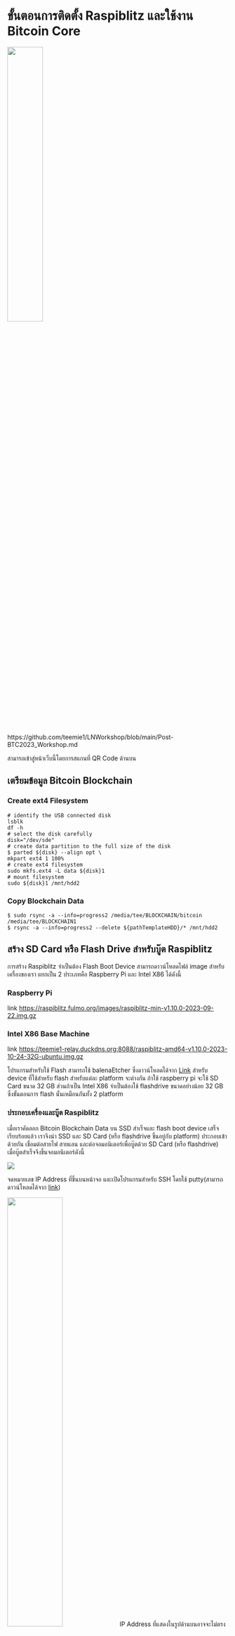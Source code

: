 # ขั้นตอนการติดตั้ง Raspiblitz และใช้งาน Bitcoin Core
<img src="Post-BTC2023_Workshop/Post-BTC2023_Workshop_QR.png"  width="40%" height="40%"/>
https://github.com/teemie1/LNWorkshop/blob/main/Post-BTC2023_Workshop.md


สามารถเข้าสู่หน้าเว็บนี้โดยการสแกนที่ QR Code ด้านบน

## เตรียมข้อมูล Bitcoin Blockchain

### Create ext4 Filesystem

~~~
# identify the USB connected disk
lsblk
df -h
# select the disk carefully
disk="/dev/sde"
# create data partition to the full size of the disk
$ parted ${disk} --align opt \
mkpart ext4 1 100%
# create ext4 filesystem
sudo mkfs.ext4 -L data ${disk}1
# mount filesystem
sudo ${disk}1 /mnt/hdd2
~~~

### Copy Blockchain Data

~~~
$ sudo rsync -a --info=progress2 /media/tee/BLOCKCHAIN/bitcoin /media/tee/BLOCKCHAIN1
$ rsync -a --info=progress2 --delete ${pathTemplateHDD}/* /mnt/hdd2
~~~

## สร้าง SD Card หรือ Flash Drive สำหรับบู๊ต Raspiblitz

การสร้าง Raspiblitz จำเป็นต้อง Flash Boot Device สามารถดาวน์โหลดไฟล์ image สำหรับเครื่องของเรา แยกเป็น 2 ประเภทคือ Raspberry Pi และ Intel X86 ได้ดังนี้

### Raspberry Pi
link https://raspiblitz.fulmo.org/images/raspiblitz-min-v1.10.0-2023-09-22.img.gz
### Intel X86 Base Machine
link https://teemie1-relay.duckdns.org:8088/raspiblitz-amd64-v1.10.0-2023-10-24-32G-ubuntu.img.gz

โปรแกรมสำหรับใช้ Flash สามารถใช้ balenaEtcher ซึ่งดาวน์โหลดได้จาก [Link](https://etcher.balena.io/#download-etcher)
สำหรับ device ที่ใช้สำหรับ flash สำหรับแต่ละ platform จะต่างกัน ถ้าใช้ raspberry pi จะใช้ SD Card ขนาด 32 GB ส่วนถ้าเป็น Intel X86 จำเป็นต้องใช้ flashdrive ขนาดอย่างน้อย 32 GB ซึ่งขั้นตอนการ flash นั้นเหมือนกันทั้ง 2 platform

### ประกอบเครื่องและบู๊ต Raspiblitz

เมื่อเราคัดลอก Bitcoin Blockchain Data บน SSD สำเร็จและ flash boot device เสร็จเรียบร้อยแล้ว เราจึงนำ SSD และ SD Card (หรือ flashdrive ขึ้นอยู่กับ platform) ประกอบเข้าด้วยกัน เชื่อมต่อสายไฟ สายแลน และต่อจอมอนิเตอร์เพื่อบู๊ตด้วย SD Card (หรือ flashdrive) เมื่อบู๊ตสำเร็จจึงขึ้นจอมอนิเตอร์ดังนี้

<img src="https://github.com/raspiblitz/raspiblitz/raw/v1.10/pictures/lcd0-welcome.png" />

จดหมายเลข IP Address ที่ขึ้นบนหน้าจอ และเปิดโปรแกรมสำหรับ SSH โดยใช้ putty(สามารถดาวน์โหลดได้จาก [link](https://www.chiark.greenend.org.uk/~sgtatham/putty/latest.html))

<img src="Post-BTC2023_Workshop/2023-10-23%2018%2015%2036%20(2).jpg"  width="50%" height="50%"/>
IP Address ที่แสดงในรูปด้านบนอาจจะไม่ตรงกับเครื่องที่เราติดตั้ง
<img src="Post-BTC2023_Workshop/2023-10-23%2018%2015%2036%20(3).jpg"  width="70%" height="70%"/>
<img src="Post-BTC2023_Workshop/2023-10-23%2018%2015%2036%20(4).jpg"  width="70%" height="70%"/>
<img src="Post-BTC2023_Workshop/2023-10-23%2018%2015%2036%20(5).jpg"  width="70%" height="70%"/>
<img src="Post-BTC2023_Workshop/2023-10-23%2018%2015%2036%20(6).jpg"  width="70%" height="70%"/>
<img src="Post-BTC2023_Workshop/2023-10-23%2018%2015%2036%20(7).jpg"  width="70%" height="70%"/>
<img src="Post-BTC2023_Workshop/2023-10-23%2018%2015%2036%20(8).jpg"  width="70%" height="70%"/>
<img src="Post-BTC2023_Workshop/2023-10-23%2018%2015%2036%20(9).jpg"  width="70%" height="70%"/>
<img src="Post-BTC2023_Workshop/2023-10-23%2018%2015%2036%20(10).jpg"  width="70%" height="70%"/>
<img src="Post-BTC2023_Workshop/2023-10-23%2018%2015%2036%20(11).jpg"  width="70%" height="70%"/>
<img src="Post-BTC2023_Workshop/2023-10-23%2018%2015%2036%20(12).jpg"  width="70%" height="70%"/>
<img src="Post-BTC2023_Workshop/2023-10-23%2018%2015%2036%20(13).jpg"  width="70%" height="70%"/>
<img src="Post-BTC2023_Workshop/2023-10-23%2018%2015%2036%20(14).jpg"  width="70%" height="70%"/>
<img src="Post-BTC2023_Workshop/2023-10-23%2018%2015%2036%20(15).jpg"  width="70%" height="70%"/>
<img src="Post-BTC2023_Workshop/2023-10-23%2018%2015%2036%20(16).jpg"  width="70%" height="70%"/>
<img src="Post-BTC2023_Workshop/2023-10-23%2018%2015%2036%20(17).jpg"  width="70%" height="70%"/>
<img src="Post-BTC2023_Workshop/2023-10-23%2018%2015%2036%20(18).jpg"  width="70%" height="70%"/>
<img src="Post-BTC2023_Workshop/2023-10-23%2018%2015%2037.jpg"  width="70%" height="70%"/>
<img src="Post-BTC2023_Workshop/2023-10-23%2018%2015%2037%20(1).jpg"  width="70%" height="70%"/>
<img src="Post-BTC2023_Workshop/2023-10-23%2018%2015%2037%20(2).jpg"  width="70%" height="70%"/>
<img src="Post-BTC2023_Workshop/2023-10-23%2018%2015%2037%20(3).jpg"  width="70%" height="70%"/>
<img src="Post-BTC2023_Workshop/2023-10-23%2018%2015%2037%20(4).jpg"  width="70%" height="70%"/>
<img src="Post-BTC2023_Workshop/2023-10-23%2018%2015%2037%20(5).jpg"  width="70%" height="70%"/>
<img src="Post-BTC2023_Workshop/2023-10-23%2018%2015%2037%20(6).jpg"  width="70%" height="70%"/>
<img src="Post-BTC2023_Workshop/2023-10-23%2018%2015%2037%20(7).jpg"  width="70%" height="70%"/>
<img src="Post-BTC2023_Workshop/2023-10-23%2018%2015%2037%20(8).jpg"  width="70%" height="70%"/>
<img src="Post-BTC2023_Workshop/2023-10-23%2018%2015%2037%20(9).jpg"  width="70%" height="70%"/>
<img src="Post-BTC2023_Workshop/2023-10-23%2018%2015%2037%20(10).jpg"  width="70%" height="70%"/>
<img src="Post-BTC2023_Workshop/2023-10-23%2018%2015%2037%20(11).jpg"  width="70%" height="70%"/>
<img src="Post-BTC2023_Workshop/2023-10-24%2018%2035%2043.png"  width="70%" height="70%"/>
<img src="Post-BTC2023_Workshop/2023-10-23%2018%2015%2038%20(6).jpg"  width="70%" height="70%"/>
<img src="Post-BTC2023_Workshop/2023-10-23%2018%2015%2038%20(7).jpg"  width="70%" height="70%"/>

#### Internet Connection
~~~
$ ping 8.8.8.8
$ ping google.com
$ nslookup google.com
$ cat /etc/resolv.conf
nameserver 8.8.8.8
nameserver 8.8.4.4

~~~

#### Verify Tor Network
~~~
$ sudo systemctl status tor
● tor.service - Anonymizing overlay network for TCP (multi-instance-master)
     Loaded: loaded (/lib/systemd/system/tor.service; enabled; vendor preset: enabled)
     Active: active (exited) since Sun 2023-10-15 04:48:35 UTC; 37min ago
   Main PID: 802 (code=exited, status=0/SUCCESS)
        CPU: 1ms

Oct 15 04:48:35 raspiblitz systemd[1]: Starting Anonymizing overlay network for TCP (multi-instance-master)...
Oct 15 04:48:35 raspiblitz systemd[1]: Finished Anonymizing overlay network for TCP (multi-instance-master).

$ curl -x socks5h://localhost:9050 -s https://check.torproject.org/api/ip
{"IsTor":true,"IP":"149.56.22.133"}
~~~
#### Verify Bitcoin Core
~~~
$ sudo systemctl status bitcoind
● bitcoind.service - Bitcoin daemon on mainnet
     Loaded: loaded (/etc/systemd/system/bitcoind.service; enabled; vendor preset: enabled)
     Active: active (running) since Sun 2023-10-15 05:25:14 UTC; 1min 58s ago
    Process: 312259 ExecStartPre=/home/admin/config.scripts/bitcoin.check.sh prestart mainnet (code=exited, status=0/SUCCESS)
    Process: 312270 ExecStart=/usr/local/bin/bitcoind -daemonwait -conf=/mnt/hdd/bitcoin/bitcoin.conf -datadir=/mnt/hdd/bitcoin (code=exited, status=0/SUCCESS)
   Main PID: 312271 (bitcoind)
      Tasks: 18 (limit: 9081)
     Memory: 5.8G
        CPU: 2min 17.607s
     CGroup: /system.slice/bitcoind.service
             └─312271 /usr/local/bin/bitcoind -daemonwait -conf=/mnt/hdd/bitcoin/bitcoin.conf -datadir=/mnt/hdd/bitcoin

Oct 15 05:25:07 raspiblitz systemd[1]: Starting Bitcoin daemon on mainnet...
Oct 15 05:25:14 raspiblitz systemd[1]: Started Bitcoin daemon on mainnet.

$ bitcoin-cli -getinfo
Chain: main
Blocks: 812255
Headers: 812255
Verification progress: 99.9998%
Difficulty: 57321508229258.04

Network: in 2, out 11, total 13
Version: 250000
Time offset (s): 0
Proxies: 127.0.0.1:9050 (ipv4, ipv6, onion, cjdns)
Min tx relay fee rate (BTC/kvB): 0.00001000

Warnings: (none)

~~~
https://docs.google.com/spreadsheets/d/1XJwQTcZhcGYICkqOXlmo-uinYKcIBEXP4U5_Yw2ejN4/edit?usp=sharing
